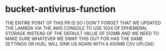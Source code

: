 # bucket-antivirus-function

THE ENTIRE POINT OF THIS PR IS SO I DON'T FORGET THAT WE UPDATED THE LAMBDA VIA THE AWS CONSOLE TO USE 1024 OF EPHEMERAL STORAGE INSTEAD OF THE DEFAULT VALUE OF 512MB AND WE NEED TO MAKE SURE WHATEVER WE SWAP THIS OUT FOR HAS THE SAME SETTINGS OR HUEL WILL SINK US AGAIN WITH A 600MB CSV UPLOAD.
